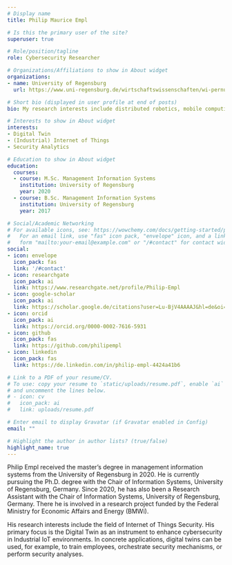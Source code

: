 ```yaml
---
# Display name
title: Philip Maurice Empl

# Is this the primary user of the site?
superuser: true

# Role/position/tagline
role: Cybersecurity Researcher

# Organizations/Affiliations to show in About widget
organizations:
- name: University of Regensburg
  url: https://www.uni-regensburg.de/wirtschaftswissenschaften/wi-pernul/startseite/index.html

# Short bio (displayed in user profile at end of posts)
bio: My research interests include distributed robotics, mobile computing and programmable matter.

# Interests to show in About widget
interests:
- Digital Twin
- (Industrial) Internet of Things
- Security Analytics

# Education to show in About widget
education:
  courses:
  - course: M.Sc. Management Information Systems
    institution: University of Regensburg
    year: 2020
  - course: B.Sc. Management Information Systems
    institution: University of Regensburg
    year: 2017

# Social/Academic Networking
# For available icons, see: https://wowchemy.com/docs/getting-started/page-builder/#icons
#   For an email link, use "fas" icon pack, "envelope" icon, and a link in the
#   form "mailto:your-email@example.com" or "/#contact" for contact widget.
social:
- icon: envelope
  icon_pack: fas
  link: '/#contact'
- icon: researchgate
  icon_pack: ai
  link: https://www.researchgate.net/profile/Philip-Empl
- icon: google-scholar
  icon_pack: ai
  link: https://scholar.google.de/citations?user=Lu-BjV4AAAAJ&hl=de&oi=ao
- icon: orcid
  icon_pack: ai
  link: https://orcid.org/0000-0002-7616-5931
- icon: github
  icon_pack: fas
  link: https://github.com/philipempl
- icon: linkedin
  icon_pack: fas
  link: https://de.linkedin.com/in/philip-empl-4424a41b6

# Link to a PDF of your resume/CV.
# To use: copy your resume to `static/uploads/resume.pdf`, enable `ai` icons in `params.toml`,
# and uncomment the lines below.
# - icon: cv
#   icon_pack: ai
#   link: uploads/resume.pdf

# Enter email to display Gravatar (if Gravatar enabled in Config)
email: ""

# Highlight the author in author lists? (true/false)
highlight_name: true
---
```


Philip Empl received the master’s degree in management information systems from the University of Regensburg in 2020. He is currently pursuing the Ph.D. degree with the Chair of Information Systems, University of Regensburg, Germany. Since 2020, he has also been a Research Assistant with the Chair of Information Systems, University of Regensburg, Germany. There he is involved in a research project funded by the Federal Ministry for Economic Affairs and Energy (BMWi).

His research interests include the field of Internet of Things Security. His primary focus is the Digital Twin as an instrument to enhance cybersecurity in Industrial IoT environments. In concrete applications, digital twins can be used, for example, to train employees, orchestrate security mechanisms, or perform security analyses.
